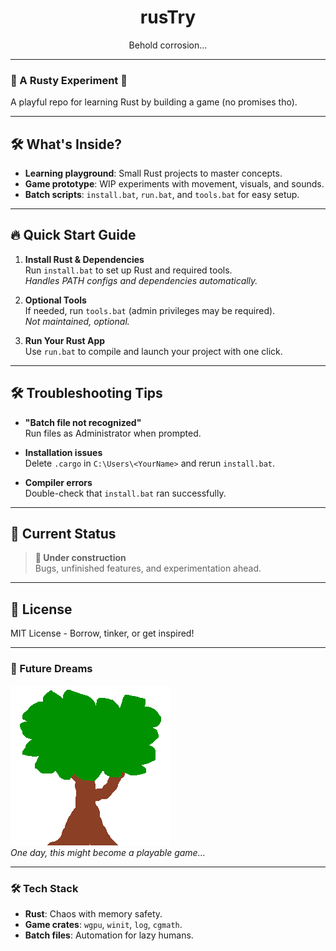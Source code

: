 <h1 align="center">rusTry</h1>
<p align="center">Behold corrosion...</p>

---

### 🚀 A Rusty Experiment 🦀  
A playful repo for learning Rust by building a game (no promises tho).

---

## 🛠️ What's Inside?  
- **Learning playground**: Small Rust projects to master concepts.  
- **Game prototype**: WIP experiments with movement, visuals, and sounds.  
- **Batch scripts**: `install.bat`, `run.bat`, and `tools.bat` for easy setup.

---

## 🔥 Quick Start Guide  

1. **Install Rust & Dependencies**  
   Run `install.bat` to set up Rust and required tools.  
   *Handles PATH configs and dependencies automatically.*  

2. **Optional Tools**  
   If needed, run `tools.bat` (admin privileges may be required).  
   *Not maintained, optional.*  

3. **Run Your Rust App**  
   Use `run.bat` to compile and launch your project with one click.

---

## 🛠️ Troubleshooting Tips  

- **"Batch file not recognized"**  
  Run files as Administrator when prompted.  

- **Installation issues**  
  Delete `.cargo` in `C:\Users\<YourName>` and rerun `install.bat`.  

- **Compiler errors**  
  Double-check that `install.bat` ran successfully.

---

## 🚨 Current Status  
> **🚧 Under construction**  
Bugs, unfinished features, and experimentation ahead.

---

## 📝 License  
MIT License - Borrow, tinker, or get inspired!

---

### 🌟 Future Dreams  
![Game_image](/resources/happy-tree.png)  
*One day, this might become a playable game...*

---

### 🛠️ Tech Stack  
- **Rust**: Chaos with memory safety.  
- **Game crates**: `wgpu`, `winit`, `log`, `cgmath`.  
- **Batch files**: Automation for lazy humans.